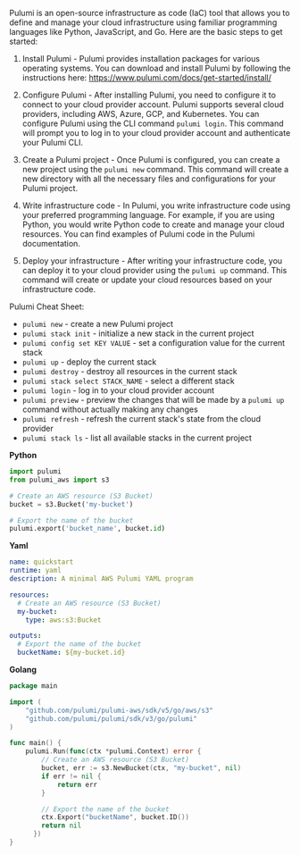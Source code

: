 
Pulumi is an open-source infrastructure as code (IaC) tool that allows you to define and manage your cloud infrastructure using familiar programming languages like Python, JavaScript, and Go. Here are the basic steps to get started:

1. Install Pulumi - Pulumi provides installation packages for various operating systems. You can download and install Pulumi by following the instructions here: https://www.pulumi.com/docs/get-started/install/

2. Configure Pulumi - After installing Pulumi, you need to configure it to connect to your cloud provider account. Pulumi supports several cloud providers, including AWS, Azure, GCP, and Kubernetes. You can configure Pulumi using the CLI command `pulumi login`. This command will prompt you to log in to your cloud provider account and authenticate your Pulumi CLI.

3. Create a Pulumi project - Once Pulumi is configured, you can create a new project using the `pulumi new` command. This command will create a new directory with all the necessary files and configurations for your Pulumi project.

4. Write infrastructure code - In Pulumi, you write infrastructure code using your preferred programming language. For example, if you are using Python, you would write Python code to create and manage your cloud resources. You can find examples of Pulumi code in the Pulumi documentation.

5. Deploy your infrastructure - After writing your infrastructure code, you can deploy it to your cloud provider using the `pulumi up` command. This command will create or update your cloud resources based on your infrastructure code.

Pulumi Cheat Sheet:

- `pulumi new` - create a new Pulumi project
- `pulumi stack init` - initialize a new stack in the current project
- `pulumi config set KEY VALUE` - set a configuration value for the current stack
- `pulumi up` - deploy the current stack
- `pulumi destroy` - destroy all resources in the current stack
- `pulumi stack select STACK_NAME` - select a different stack
- `pulumi login` - log in to your cloud provider account
- `pulumi preview` - preview the changes that will be made by a `pulumi up` command without actually making any changes
- `pulumi refresh` - refresh the current stack's state from the cloud provider
- `pulumi stack ls` - list all available stacks in the current project


**Python** 
```python
import pulumi
from pulumi_aws import s3

# Create an AWS resource (S3 Bucket)
bucket = s3.Bucket('my-bucket')

# Export the name of the bucket
pulumi.export('bucket_name', bucket.id)
```


**Yaml**

```yaml
name: quickstart
runtime: yaml
description: A minimal AWS Pulumi YAML program

resources:
  # Create an AWS resource (S3 Bucket)
  my-bucket:
    type: aws:s3:Bucket

outputs:
  # Export the name of the bucket
  bucketName: ${my-bucket.id}
```

**Golang**

```go
package main

import (
	"github.com/pulumi/pulumi-aws/sdk/v5/go/aws/s3"
	"github.com/pulumi/pulumi/sdk/v3/go/pulumi"
)

func main() {
    pulumi.Run(func(ctx *pulumi.Context) error {
        // Create an AWS resource (S3 Bucket)
        bucket, err := s3.NewBucket(ctx, "my-bucket", nil)
        if err != nil {
            return err
        }

        // Export the name of the bucket
        ctx.Export("bucketName", bucket.ID())
        return nil
	  })
}
```